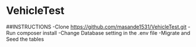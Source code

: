 # VehicleTest
##INSTRUCTIONS
-Clone https://github.com/masande1531/VehicleTest.git 
-Run composer install 
-Change Database setting in the .env file
-Migrate and Seed the tables
